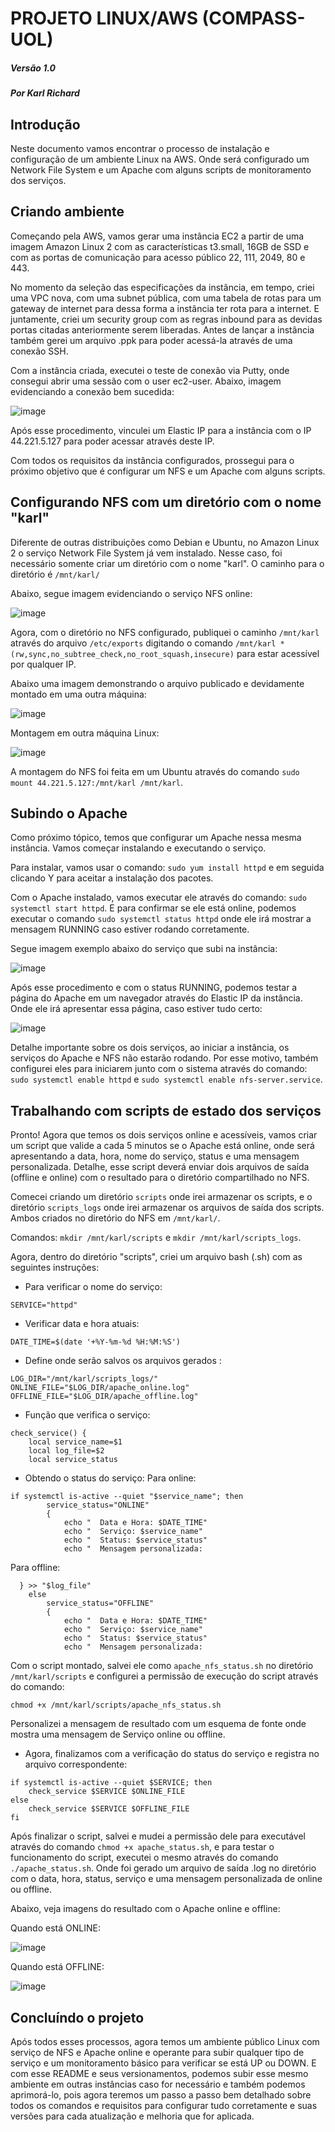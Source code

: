 # PROJETO LINUX/AWS (COMPASS-UOL)
##### Versão 1.0
##### Por Karl Richard
## Introdução

Neste documento vamos encontrar o processo de instalação e configuração de um ambiente Linux na AWS. Onde será configurado um Network File System e um Apache com alguns scripts de monitoramento dos serviços.

## Criando ambiente

Começando pela AWS, vamos gerar uma instância EC2 a partir de uma imagem Amazon Linux 2 com as características t3.small, 16GB de SSD e com as portas de comunicação para acesso público 22, 111, 2049, 80 e 443.

No momento da seleção das especificações da instância, em tempo, criei uma VPC nova, com uma subnet pública, com uma tabela de rotas para um gateway de internet para dessa forma a instância ter rota para a internet.
E juntamente, criei um security group com as regras inbound para as devidas portas citadas anteriormente serem liberadas.
Antes de lançar a instância também gerei um arquivo .ppk para poder acessá-la através de uma conexão SSH.

Com a instância criada, executei o teste de conexão via Putty, onde consegui abrir uma sessão com o user ec2-user. Abaixo, imagem evidenciando a conexão bem sucedida:

![image](https://github.com/user-attachments/assets/7ac8a294-cf3d-4438-95ce-85567dd36ccf)


Após esse procedimento, vinculei um Elastic IP para a instância com o IP 44.221.5.127 para poder acessar através deste IP.

Com todos os requisitos da instância configurados, prossegui para o próximo objetivo que é configurar um NFS e um Apache com alguns scripts.

## Configurando NFS com um diretório com o nome "karl"

Diferente de outras distribuições como Debian e Ubuntu, no Amazon Linux 2 o serviço Network File System já vem instalado. Nesse caso, foi necessário somente criar um diretório com o nome "karl".
O caminho para o diretório é ```/mnt/karl/```

Abaixo, segue imagem evidenciando o serviço NFS online:

![image](https://github.com/user-attachments/assets/f31881fc-d88c-487f-a2d4-2a8e3b4b525d)

Agora, com o diretório no NFS configurado, publiquei o caminho ```/mnt/karl``` através do arquivo ```/etc/exports``` digitando o comando ```/mnt/karl *(rw,sync,no_subtree_check,no_root_squash,insecure)``` para estar 
acessível por qualquer IP. 

Abaixo uma imagem demonstrando o arquivo publicado e devidamente montado em uma outra máquina:

![image](https://github.com/user-attachments/assets/535b0ff1-4a1c-4782-a848-74aa2543c7a0)

Montagem em outra máquina Linux:

![image](https://github.com/user-attachments/assets/538abdfb-1c7d-4248-b7bc-498bcb9b1368)

A montagem do NFS foi feita em um Ubuntu através do comando ```sudo mount 44.221.5.127:/mnt/karl /mnt/karl```.

## Subindo o Apache

Como próximo tópico, temos que configurar um Apache nessa mesma instância. Vamos começar instalando e executando o serviço.

Para instalar, vamos usar o comando: ```sudo yum install httpd``` e em seguida clicando Y para aceitar a instalação dos pacotes. 

Com o Apache instalado, vamos executar ele através do comando: ```sudo systemctl start httpd```. E para confirmar se ele está online, podemos executar o comando ```sudo systemctl status httpd``` onde ele irá mostrar a mensagem RUNNING caso estiver rodando corretamente.

Segue imagem exemplo abaixo do serviço que subi na instância:

![image](https://github.com/user-attachments/assets/6b17e679-354c-438d-816b-0652c3e1c7c5)

Após esse procedimento e com o status RUNNING, podemos testar a página do Apache em um navegador através do Elastic IP da instância. Onde ele irá apresentar essa página, caso estiver tudo certo:

![image](https://github.com/user-attachments/assets/ef88760f-e2e5-41ed-976c-3e5af54be390)

Detalhe importante sobre os dois serviços, ao iniciar a instância, os serviços do Apache e NFS não estarão rodando. Por esse motivo, também configurei eles para iniciarem junto com o sistema através do comando:
```sudo systemctl enable httpd``` e ```sudo systemctl enable nfs-server.service```.

## Trabalhando com scripts de estado dos serviços

Pronto! Agora que temos os dois serviços online e acessíveis, vamos criar um script que valide a cada 5 minutos se o Apache está online, onde será apresentando a data, hora, nome do serviço, status e uma mensagem personalizada.
Detalhe, esse script deverá enviar dois arquivos de saída (offline e online) com o resultado para o diretório compartilhado no NFS.

Comecei criando um diretório ```scripts``` onde irei armazenar os scripts, e o diretório ```scripts_logs``` onde irei armazenar os arquivos de saída dos scripts. Ambos criados no diretório do NFS em ```/mnt/karl/```.

Comandos: ```mkdir /mnt/karl/scripts``` e ```mkdir /mnt/karl/scripts_logs```.

Agora, dentro do diretório "scripts", criei um arquivo bash (.sh) com as seguintes instruções:

- Para verificar o nome do serviço:
```
SERVICE="httpd"
```

- Verificar data e hora atuais:
```
DATE_TIME=$(date '+%Y-%m-%d %H:%M:%S')
```

- Define onde serão salvos os arquivos gerados : 
```
LOG_DIR="/mnt/karl/scripts_logs/"
ONLINE_FILE="$LOG_DIR/apache_online.log"
OFFLINE_FILE="$LOG_DIR/apache_offline.log"
```

- Função que verifica o serviço:
```
check_service() {
    local service_name=$1
    local log_file=$2
    local service_status
```

- Obtendo o status do serviço:
Para online:
```
if systemctl is-active --quiet "$service_name"; then
        service_status="ONLINE"
        {
            echo "  Data e Hora: $DATE_TIME"
            echo "  Serviço: $service_name"
            echo "  Status: $service_status"
            echo "  Mensagem personalizada:
```

Para offline:
```
  } >> "$log_file"
    else
        service_status="OFFLINE"
        {
            echo "  Data e Hora: $DATE_TIME"
            echo "  Serviço: $service_name"
            echo "  Status: $service_status"
            echo "  Mensagem personalizada:
```
Com o script montado, salvei ele como ```apache_nfs_status.sh``` no diretório ```/mnt/karl/scripts``` e configurei a permissão de execução do script através do comando:
```
chmod +x /mnt/karl/scripts/apache_nfs_status.sh
```

Personalizei a mensagem de resultado com um esquema de fonte onde mostra uma mensagem de Serviço online ou offline.

- Agora, finalizamos com a verificação do status do serviço e registra no arquivo correspondente:
```
if systemctl is-active --quiet $SERVICE; then
    check_service $SERVICE $ONLINE_FILE
else
    check_service $SERVICE $OFFLINE_FILE
fi
```

Após finalizar o script, salvei e mudei a permissão dele para executável através do comando ```chmod +x apache_status.sh```, e para testar o funcionamento do script, executei o mesmo através do comando ```./apache_status.sh```. Onde foi gerado um arquivo de saída .log no diretório com o data, hora, status, serviço e uma mensagem personalizada de online ou offline.

Abaixo, veja imagens do resultado com o Apache online e offline:

Quando está ONLINE:

![image](https://github.com/user-attachments/assets/7b1bb00e-765a-44c7-a5b6-f6e26879e05d)

Quando está OFFLINE:

![image](https://github.com/user-attachments/assets/a2076ac0-b902-4ba8-860c-808c61fbf820)


## Concluíndo o projeto

Após todos esses processos, agora temos um ambiente público Linux com serviço de NFS e Apache online e operante para subir qualquer tipo de serviço e um monitoramento básico para verificar se está UP ou DOWN. E com esse README e seus versionamentos, podemos subir esse mesmo ambiente em outras instâncias caso for necessário e também podemos aprimorá-lo, pois agora teremos um passo a passo bem detalhado sobre todos os comandos e requisitos para configurar tudo corretamente e suas versões para cada atualização e melhoria que for aplicada.
